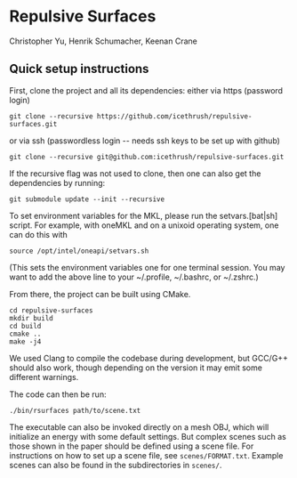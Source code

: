 # Repulsive Surfaces
Christopher Yu, Henrik Schumacher, Keenan Crane

## Quick setup instructions

First, clone the project and all its dependencies:
either via https (password login)
```
git clone --recursive https://github.com/icethrush/repulsive-surfaces.git
```
or via ssh (passwordless login -- needs ssh keys to be set up with github)
```
git clone --recursive git@github.com:icethrush/repulsive-surfaces.git
```

If the recursive flag was not used to clone, then one can also get the dependencies by running:
```
git submodule update --init --recursive
```

To set environment variables for the MKL, please run the setvars.[bat|sh] script. For example, with oneMKL and on a unixoid operating system, one can do this with
```
source /opt/intel/oneapi/setvars.sh
```
(This sets the environment variables one for one terminal session. You may want to add the above line to your ~/.profile, ~/.bashrc, or ~/.zshrc.)

From there, the project can be built using CMake.
```
cd repulsive-surfaces
mkdir build
cd build
cmake ..
make -j4
```
We used Clang to compile the codebase during development, but GCC/G++ should also work, though depending on the version it may emit some different warnings.

The code can then be run:
```
./bin/rsurfaces path/to/scene.txt
```
The executable can also be invoked directly on a mesh OBJ, which will initialize an energy with some default settings. But complex scenes such as those shown in the paper should be defined using a scene file. For instructions on how to set up a scene file, see `scenes/FORMAT.txt`. Example scenes can also be found in the subdirectories in `scenes/`.
